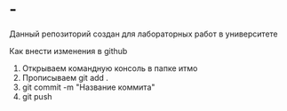 # -
Данный репозиторий создан для лабораторных работ в университете

Как внести изменения в github
1. Открываем командную консоль в папке итмо
2. Прописываем git add .
3. git commit -m "Название коммита"
4. git push 
